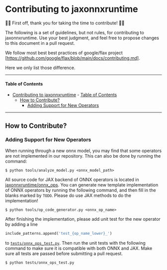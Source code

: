 # Contributing to jaxonnxruntime

🎉🎉 First off, thank you for taking the time to contribute! 🎉🎉

The following is a set of guidelines, but not rules, for contributing to jaxonnxruntime.
Use your best judgment, and feel free to propose changes to this document in a pull request.

We follow most best best practices of google/flax project [https://github.com/google/flax/blob/main/docs/contributing.md].

Here we only list those difference.

---

#### Table of Contents

- [Contributing to jaxonnxruntime](#contributing-to-jaxonnxruntime)
      - [Table of Contents](#table-of-contents)
  - [How to Contribute?](#how-to-contribute)
    - [Adding Support for New Operators](#adding-support-for-new-operators)

---

## How to Contribute?

### Adding Support for New Operators

When running through a new onnx model, you may find that some operators are not implemented in our repository.
This can also be done by running the command:
```shell
$ python tools/analyze_model.py <onnx_model_path>
```
All source code for JAX backend of ONNX operators is located in [jaxonnxruntime/onnx_ops](https://github.com/google/jaxonnxruntime/tree/main/jaxonnxruntime/onnx_ops).
You can generate new template implementation of ONNX operators by running the following command, and then fill in the blanks marked by ```TODO```.
Please do use JAX methods to do the implementation!
```shell
$ python tools/op_code_generator.py <onnx_op_name>
```

After finishing the implementation, please add unit test for the new operator by adding a line
```python
include_patterns.append('test_{op_name_lower}_')
```
to [```tests/onnx_ops_test.py```](https://github.com/google/jaxonnxruntime/blob/main/tests/onnx_ops_test.py).
Then run the unit tests with the following command to make sure it is compatible with both ONNX and JAX.
Make sure all tests are passed before submitting a pull request.
```shell
$ python tests/onnx_ops_test.py
```

